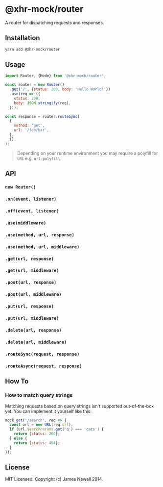 # @xhr-mock/router

A router for dispatching requests and responses.

## Installation

```bash
yarn add @xhr-mock/router
```

## Usage

```js
import Router, {Mode} from '@xhr-mock/router';

const router = new Router()
  .get('/', {status: 200, body: 'Hello World!'})
  .use(req => ({
    status: 200,
    body: JSON.stringify(req),
  }));

const response = router.routeSync(
  {
    method: 'get',
    url: '/foo/bar',
  },
  {},
);
```

> Depending on your runtime environment you may require a polyfill for `URL` e.g. `url-polyfill`.

## API

### `new Router()`

### `.on(event, listener)`

### `.off(event, listener)`

### `.use(middleware)`

### `.use(method, url, response)`

### `.use(method, url, middleware)`

### `.get(url, response)`

### `.get(url, middleware)`

### `.post(url, response)`

### `.post(url, middleware)`

### `.put(url, response)`

### `.put(url, middleware)`

### `.delete(url, response)`

### `.delete(url, middleware)`

### `.routeSync(request, response)`

### `.routeAsync(request, response)`

## How To

### How to match query strings

Matching requests based on query strings isn't supported out-of-the-box yet. You can implement it yourself like this:

```js
mock.get('/search', req => {
  const url = new URL(req.url);
  if (url.searchParams.get('q') === 'cats') {
    return {status: 200};
  } else {
    return {status: 404};
  }
});
```

## License

MIT Licensed. Copyright (c) James Newell 2014.
